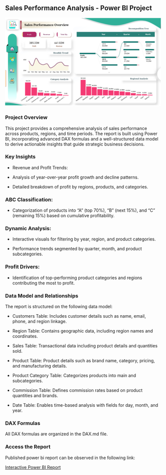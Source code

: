 ## Sales Performance Analysis - Power BI Project

![Page 1 Screenshot](Screenshots/Page%201.jpg)

### Project Overview

This project provides a comprehensive analysis of sales performance across products, regions, and time periods. The report is built using Power BI, incorporating advanced DAX formulas and a well-structured data model to derive actionable insights that guide strategic business decisions.

### Key Insights

- Revenue and Profit Trends:

- Analysis of year-over-year profit growth and decline patterns.

- Detailed breakdown of profit by regions, products, and categories.

### ABC Classification:

- Categorization of products into “A” (top 70%), “B” (next 15%), and “C” (remaining 15%) based on cumulative profitability.

### Dynamic Analysis:

- Interactive visuals for filtering by year, region, and product categories.

- Performance trends segmented by quarter, month, and product subcategories.

### Profit Drivers:

- Identification of top-performing product categories and regions contributing the most to profit.

### Data Model and Relationships

The report is structured on the following data model:

- Customers Table: Includes customer details such as name, email, phone, and region linkage.

- Region Table: Contains geographic data, including region names and coordinates.

- Sales Table: Transactional data including product details and quantities sold.

- Product Table: Product details such as brand name, category, pricing, and manufacturing details.

- Product Category Table: Categorizes products into main and subcategories.

- Commission Table: Defines commission rates based on product quantities and brands.

- Date Table: Enables time-based analysis with fields for day, month, and year.

### DAX Formulas
All DAX formulas are organized in the DAX.md file.

### Access the Report
Published power bi report can be observed in the following link:

[Interactive Power BI Report](https://app.powerbi.com/view?r=eyJrIjoiMTNiZGQ5N2YtOGNlNi00NjEzLWFiY2MtOGI0ZTRlNzAwY2FkIiwidCI6ImU1NDliOTk0LTg3ZDktNGVmOC1hMGQ2LWE1NmU4MGFiNjdhYiIsImMiOjEwfQ%3D%3D)

